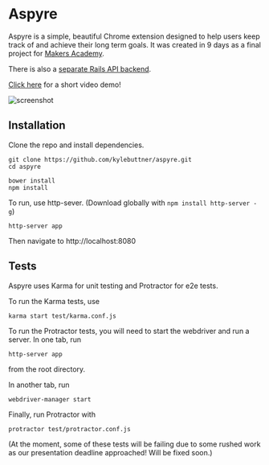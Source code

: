# Aspyre
Aspyre is a simple, beautiful Chrome extension designed to help users keep track of and achieve their long term goals. It was created in 9 days as a final project for [Makers Academy](https://www.makersacademy.com).

There is also a [separate Rails API backend](https://github.com/kylebuttner/aspyre-api).

[Click here](https://www.facebook.com/caspar.fischerzernin/videos/vb.1610940054/10206035280073654/?type=2&theater) for a short video demo!

![screenshot](http://i.imgur.com/9pG4gbJ.jpg)

## Installation
Clone the repo and install dependencies.
```
git clone https://github.com/kylebuttner/aspyre.git
cd aspyre

bower install
npm install
```
To run, use http-sever. (Download globally with `npm install http-server -g`)
```
http-server app
```
Then navigate to http://localhost:8080

## Tests
Aspyre uses Karma for unit testing and Protractor for e2e tests.

To run the Karma tests, use
```
karma start test/karma.conf.js
```

To run the Protractor tests, you will need to start the webdriver and run a server. In one tab, run
```
http-server app
```
from the root directory.

In another tab, run
```
webdriver-manager start
```

Finally, run Protractor with
```
protractor test/protractor.conf.js
```

(At the moment, some of these tests will be failing due to some rushed work as our presentation deadline approached! Will be fixed soon.)
